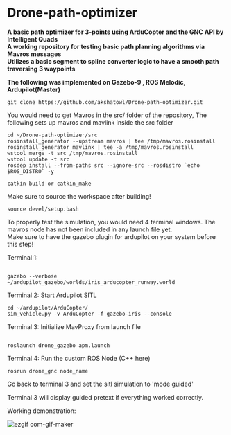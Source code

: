 # Drone-path-optimizer


**A basic path optimizer for 3-points using ArduCopter and the GNC API by Intelligent Quads**  
**A working repository for testing basic path planning algorithms via Mavros messages**  
**Utilizes a basic segment to spline converter logic to have a smooth path traversing 3 waypoints**  

**The following was implemented on Gazebo-9 , ROS Melodic, Ardupilot(Master)**


```
git clone https://github.com/akshatowl/Drone-path-optimizer.git
```

You would need to get Mavros in the src/ folder of the repository, The following sets up mavros and mavlink inside the src folder

```
cd ~/Drone-path-optimizer/src  
rosinstall_generator --upstream mavros | tee /tmp/mavros.rosinstall  
rosinstall_generator mavlink | tee -a /tmp/mavros.rosinstall  
wstool merge -t src /tmp/mavros.rosinstall  
wstool update -t src  
rosdep install --from-paths src --ignore-src --rosdistro `echo $ROS_DISTRO` -y  

catkin build or catkin_make  
```


Make sure to source the workspace after building!  

```  
source devel/setup.bash  
```


To properly test the simulation, you would need 4 terminal windows. The mavros node has not been included in any launch file yet.    
Make sure to have the gazebo plugin for ardupilot on your system before this step!    

Terminal 1:   

```

gazebo --verbose ~/ardupilot_gazebo/worlds/iris_arducopter_runway.world  
```

Terminal 2: Start Ardupilot SITL  

```
cd ~/ardupilot/ArduCopter/
sim_vehicle.py -v ArduCopter -f gazebo-iris --console  
```  

Terminal 3: Initialize MavProxy from launch file  

```  

roslaunch drone_gazebo apm.launch  
```  

Terminal 4: Run the custom ROS Node (C++ here)  

```  
rosrun drone_gnc node_name  
```  

Go back to terminal 3 and set the sitl simulation to 'mode guided' 

Terminal 3 will display guided pretext if everything worked correctly.



Working demonstration:  



![ezgif com-gif-maker](https://user-images.githubusercontent.com/58850654/132870417-d0b0bb91-22b1-492c-a04a-3e02aadb7273.gif)














